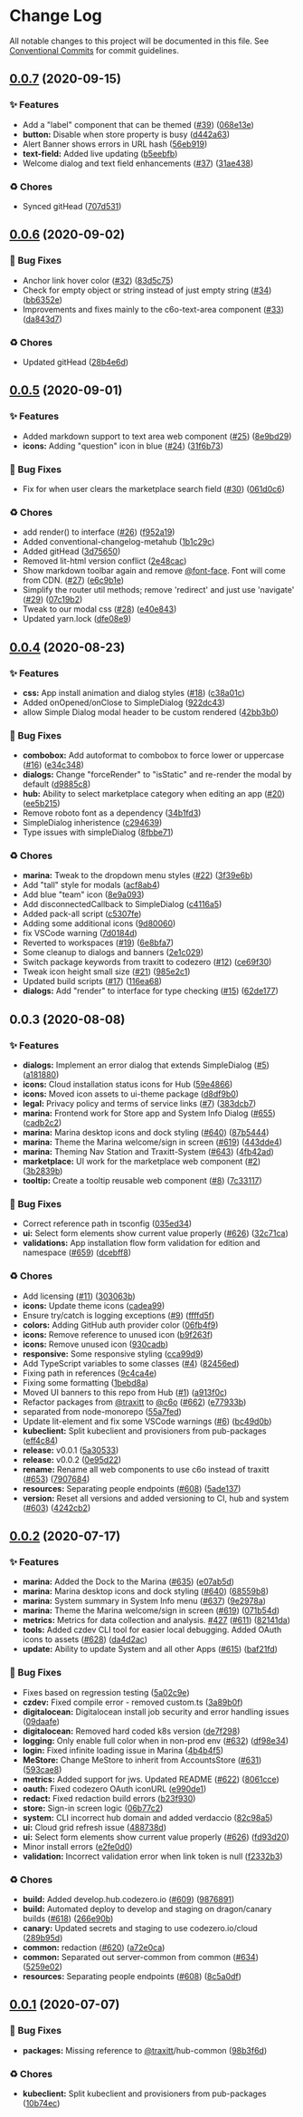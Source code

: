 # Change Log

All notable changes to this project will be documented in this file.
See [Conventional Commits](https://conventionalcommits.org) for commit guidelines.

## [0.0.7](https://github.com/c6o/node-monorepo/compare/v0.0.6...v0.0.7) (2020-09-15)


### ✨ Features

* Add a "label" component that can be themed ([#39](https://github.com/c6o/node-monorepo/issues/39)) ([068e13e](https://github.com/c6o/node-monorepo/commit/068e13e8cc95bc8eafa84d92af7ace95f9f6ce5e))
* **button:** Disable when store property is busy ([d442a63](https://github.com/c6o/node-monorepo/commit/d442a635fb2e65c9b86379a893df2099afd008d9))
* Alert Banner shows errors in URL hash ([56eb919](https://github.com/c6o/node-monorepo/commit/56eb919cd6db4afbdac5ea8d4ea135accb79646e))
* **text-field:** Added live updating ([b5eebfb](https://github.com/c6o/node-monorepo/commit/b5eebfb74b5086a1280f23a7bdaaf86de85103df))
* Welcome dialog and text field enhancements ([#37](https://github.com/c6o/node-monorepo/issues/37)) ([31ae438](https://github.com/c6o/node-monorepo/commit/31ae4386b2e010f65ad9bac69bbbe1c470de1635))


### ♻️ Chores

* Synced gitHead ([707d531](https://github.com/c6o/node-monorepo/commit/707d5312b35b1d97b798c51de4f3f3edb742313d))





## [0.0.6](https://github.com/c6o/node-monorepo/compare/v0.0.5...v0.0.6) (2020-09-02)


### 🐛 Bug Fixes

* Anchor link hover color ([#32](https://github.com/c6o/node-monorepo/issues/32)) ([83d5c75](https://github.com/c6o/node-monorepo/commit/83d5c757a32e69e08523d844cd58255629c93bc8))
* Check for empty object or string instead of just empty string ([#34](https://github.com/c6o/node-monorepo/issues/34)) ([bb6352e](https://github.com/c6o/node-monorepo/commit/bb6352e9a9485b6b091ac76631f7e8b5f28429de))
* Improvements and fixes mainly to the c6o-text-area component ([#33](https://github.com/c6o/node-monorepo/issues/33)) ([da843d7](https://github.com/c6o/node-monorepo/commit/da843d7b0a879584029e74b7660fbfc8ac8afab5))


### ♻️ Chores

* Updated gitHead ([28b4e6d](https://github.com/c6o/node-monorepo/commit/28b4e6d8af244e7b5e0b42f82cfbd57e41b8fd41))





## [0.0.5](https://github.com/c6o/node-monorepo/compare/v0.0.4...v0.0.5) (2020-09-01)


### ✨ Features

* Added markdown support to text area web component ([#25](https://github.com/c6o/node-monorepo/issues/25)) ([8e9bd29](https://github.com/c6o/node-monorepo/commit/8e9bd29907b9dc2f0984f6283d5c584b5f0ef9fe))
* **icons:** Adding "question" icon in blue ([#24](https://github.com/c6o/node-monorepo/issues/24)) ([31f6b73](https://github.com/c6o/node-monorepo/commit/31f6b73f50135e9de668a14415ec8da25578b8c7))


### 🐛 Bug Fixes

* Fix for when user clears the marketplace search field ([#30](https://github.com/c6o/node-monorepo/issues/30)) ([061d0c6](https://github.com/c6o/node-monorepo/commit/061d0c65c445e51efd88f4ddd1dac58a688dbeae))


### ♻️ Chores

* add render() to interface ([#26](https://github.com/c6o/node-monorepo/issues/26)) ([f952a19](https://github.com/c6o/node-monorepo/commit/f952a19a56b97d01f1cf151f70e1979657974961))
* Added conventional-changelog-metahub ([1b1c29c](https://github.com/c6o/node-monorepo/commit/1b1c29cbbd207108cde5c902e29156feed28207c))
* Added gitHead ([3d75650](https://github.com/c6o/node-monorepo/commit/3d756507668d11511bd3cefffaefd30283a5ae08))
* Removed lit-html version conflict ([2e48cac](https://github.com/c6o/node-monorepo/commit/2e48cac22cd0c8ca315e54858c4033b9311ab1a4))
* Show markdown toolbar again and remove [@font-face](https://github.com/font-face). Font will come from CDN. ([#27](https://github.com/c6o/node-monorepo/issues/27)) ([e6c9b1e](https://github.com/c6o/node-monorepo/commit/e6c9b1e21d08a8cbb0690933845f8830c5a884ef))
* Simplify the router util methods; remove 'redirect' and just use 'navigate' ([#29](https://github.com/c6o/node-monorepo/issues/29)) ([07c19b2](https://github.com/c6o/node-monorepo/commit/07c19b22a63d369163d86aeb539e5a64039551d8))
* Tweak to our modal css ([#28](https://github.com/c6o/node-monorepo/issues/28)) ([e40e843](https://github.com/c6o/node-monorepo/commit/e40e843d11ed82883d6aa28a91154c5ba5270b70))
* Updated yarn.lock ([dfe08e9](https://github.com/c6o/node-monorepo/commit/dfe08e97f932490007cca214c5ca61505b7aae07))





## [0.0.4](https://github.com/c6o/node-monorepo/compare/v0.0.3...v0.0.4) (2020-08-23)


### ✨ Features

* **css:** App install animation and dialog styles ([#18](https://github.com/c6o/node-monorepo/issues/18)) ([c38a01c](https://github.com/c6o/node-monorepo/commit/c38a01c695d02460f4e0265691f2f426385f3f26))
* Added onOpened/onClose to SimpleDialog ([922dc43](https://github.com/c6o/node-monorepo/commit/922dc43193e1374c4c79f636749a5319bb85a425))
* allow Simple Dialog modal header to be custom rendered ([42bb3b0](https://github.com/c6o/node-monorepo/commit/42bb3b006cab35faf54f4ab951d4b13ac1335a39))


### 🐛 Bug Fixes

* **combobox:** Add autoformat to combobox to force lower or uppercase ([#16](https://github.com/c6o/node-monorepo/issues/16)) ([e34c348](https://github.com/c6o/node-monorepo/commit/e34c34811a3a275302aa8ae84a258d3151d508d2))
* **dialogs:** Change "forceRender" to "isStatic" and re-render the modal by default ([d9885c8](https://github.com/c6o/node-monorepo/commit/d9885c8f117d1e8fe2c5950b48bfe631aaed8ce9))
* **hub:** Ability to select marketplace category when editing an app ([#20](https://github.com/c6o/node-monorepo/issues/20)) ([ee5b215](https://github.com/c6o/node-monorepo/commit/ee5b215ca357d80c6db20b5f324f15bb4028da01))
* Remove roboto font as a dependency ([34b1fd3](https://github.com/c6o/node-monorepo/commit/34b1fd37938a44a603072661e3660d3c4fb1a7f0))
* SimpleDialog inheristence ([c294639](https://github.com/c6o/node-monorepo/commit/c294639d50fb075f2271c96783413682951dc0e5))
* Type issues with simpleDialog ([8fbbe71](https://github.com/c6o/node-monorepo/commit/8fbbe718607a78ed8ec4d25f3333e0269b77c072))


### ♻️ Chores

* **marina:** Tweak to the dropdown menu styles ([#22](https://github.com/c6o/node-monorepo/issues/22)) ([3f39e6b](https://github.com/c6o/node-monorepo/commit/3f39e6b1e09b8ebf079061c59a8b8afaceabe678))
* Add "tall" style for modals ([acf8ab4](https://github.com/c6o/node-monorepo/commit/acf8ab48ac646d214d065f1f6379fe1b48c2ee05))
* Add blue "team" icon ([8e9a093](https://github.com/c6o/node-monorepo/commit/8e9a0934d1224a45c7fba66d3360a7edc4b07122))
* Add disconnectedCallback to SimpleDialog ([c4116a5](https://github.com/c6o/node-monorepo/commit/c4116a5a856e85feaa0758c2b2089c20841460b4))
* Added pack-all script ([c5307fe](https://github.com/c6o/node-monorepo/commit/c5307fe1ad4dbf14031170099a7d4f4c11d6fda7))
* Adding some additional icons ([9d80060](https://github.com/c6o/node-monorepo/commit/9d80060e3a7a4b8912da01754489a8a3926e2656))
* fix VSCode warning ([7d0184d](https://github.com/c6o/node-monorepo/commit/7d0184d12fdcaf1e7cacff08934a35534e7c7213))
* Reverted to workspaces ([#19](https://github.com/c6o/node-monorepo/issues/19)) ([6e8bfa7](https://github.com/c6o/node-monorepo/commit/6e8bfa7db7510dbb5d7b58fd7e45926b46836651))
* Some cleanup to dialogs and banners ([2e1c029](https://github.com/c6o/node-monorepo/commit/2e1c029f135dd2724f2ca82f7b17d6b61e3e8a22))
* Switch package keywords from traxitt to codezero ([#12](https://github.com/c6o/node-monorepo/issues/12)) ([ce69f30](https://github.com/c6o/node-monorepo/commit/ce69f30ec9a741460dadb8610840e8f35a89df29))
* Tweak icon height small size ([#21](https://github.com/c6o/node-monorepo/issues/21)) ([985e2c1](https://github.com/c6o/node-monorepo/commit/985e2c1c02d2d38fb428d89c0e97cca251d97108))
* Updated build scripts ([#17](https://github.com/c6o/node-monorepo/issues/17)) ([116ea68](https://github.com/c6o/node-monorepo/commit/116ea687c13fa706f5ea0f98ad5f15b45053a038))
* **dialogs:** Add "render" to interface for type checking ([#15](https://github.com/c6o/node-monorepo/issues/15)) ([62de177](https://github.com/c6o/node-monorepo/commit/62de177379e2bc1608a79b678c50ba3cef5e6eab))





## 0.0.3 (2020-08-08)


### ✨ Features

* **dialogs:** Implement an error dialog that extends SimpleDialog ([#5](https://github.com/c6o/node-monorepo/issues/5)) ([a181880](https://github.com/c6o/node-monorepo/commit/a1818806331732004fa8a61de0e821170638d0f1))
* **icons:** Cloud installation status icons for Hub ([59e4866](https://github.com/c6o/node-monorepo/commit/59e4866181781c3acfae72d3475ca1eb887bda53))
* **icons:** Moved icon assets to ui-theme package ([d8df9b0](https://github.com/c6o/node-monorepo/commit/d8df9b0bd9e0337cc820b5fab9a368ccdb6f53e8))
* **legal:** Privacy policy and terms of service links ([#7](https://github.com/c6o/node-monorepo/issues/7)) ([383dcb7](https://github.com/c6o/node-monorepo/commit/383dcb7c03f719d733acb2277740abb8a47483c6))
* **marina:** Frontend work for Store app and System Info Dialog ([#655](https://github.com/c6o/node-monorepo/issues/655)) ([cadb2c2](https://github.com/c6o/node-monorepo/commit/cadb2c27c655d252c000f4a18ce438deed9e2877))
* **marina:** Marina desktop icons and dock styling ([#640](https://github.com/c6o/node-monorepo/issues/640)) ([87b5444](https://github.com/c6o/node-monorepo/commit/87b5444da1fa8a34508125e81210d3fa44ece23b))
* **marina:** Theme the Marina welcome/sign in screen ([#619](https://github.com/c6o/node-monorepo/issues/619)) ([443dde4](https://github.com/c6o/node-monorepo/commit/443dde4e07bd226c3c213c99dbe18c402af49f4d))
* **marina:** Theming Nav Station and Traxitt-System ([#643](https://github.com/c6o/node-monorepo/issues/643)) ([4fb42ad](https://github.com/c6o/node-monorepo/commit/4fb42ad4f8d3a3f45e38375dca7e3ec03624b79f))
* **marketplace:** UI work for the marketplace web component ([#2](https://github.com/c6o/node-monorepo/issues/2)) ([3b2839b](https://github.com/c6o/node-monorepo/commit/3b2839b45dc4d0daec6f573da7e6597bf1ca5dc1))
* **tooltip:** Create a tooltip reusable web component ([#8](https://github.com/c6o/node-monorepo/issues/8)) ([7c33117](https://github.com/c6o/node-monorepo/commit/7c3311771823490b8605c52b7ba4a6c97776bc9d))


### 🐛 Bug Fixes

* Correct reference path in tsconfig ([035ed34](https://github.com/c6o/node-monorepo/commit/035ed34322a4eb19c61135239d1c61ac7b854a30))
* **ui:** Select form elements show current value properly ([#626](https://github.com/c6o/node-monorepo/issues/626)) ([32c71ca](https://github.com/c6o/node-monorepo/commit/32c71caa31bc2d1027c745a22edac6e69553396f))
* **validations:** App installation flow form validation for edition and namespace ([#659](https://github.com/c6o/node-monorepo/issues/659)) ([dcebff8](https://github.com/c6o/node-monorepo/commit/dcebff88cbb5e139dad0c560b70d46f3074952f1))


### ♻️ Chores

* Add licensing ([#11](https://github.com/c6o/node-monorepo/issues/11)) ([303063b](https://github.com/c6o/node-monorepo/commit/303063b1db1e77678d383c9e6a54a6319d9eb83d))
* **icons:** Update theme icons ([cadea99](https://github.com/c6o/node-monorepo/commit/cadea99ca7cb36c0f36bb4b0b47e85235aa5c058))
* Ensure try/catch is logging exceptions ([#9](https://github.com/c6o/node-monorepo/issues/9)) ([ffffd5f](https://github.com/c6o/node-monorepo/commit/ffffd5f1c70c19ec40887a8d695464ff12100d0c))
* **colors:** Adding GitHub auth provider color ([06fb4f9](https://github.com/c6o/node-monorepo/commit/06fb4f951d36b7ad1cd33903e36d73652e0b073f))
* **icons:** Remove reference to unused icon ([b9f263f](https://github.com/c6o/node-monorepo/commit/b9f263f633839f5bab9b7c114e6632acc03d276b))
* **icons:** Remove unused icon ([930cadb](https://github.com/c6o/node-monorepo/commit/930cadb9822c8a1f6ba12c9f8ce42d2d14745063))
* **responsive:** Some responsive styling ([cca99d9](https://github.com/c6o/node-monorepo/commit/cca99d9f6ce6fe293f4442dc34ffb46ae7bad643))
* Add TypeScript variables to some classes ([#4](https://github.com/c6o/node-monorepo/issues/4)) ([82456ed](https://github.com/c6o/node-monorepo/commit/82456ed7f620d8e7b2fc479d521d5c2996ea64cc))
* Fixing path in references ([9c4ca4e](https://github.com/c6o/node-monorepo/commit/9c4ca4ed0fac74f9af547e1b5074a5bf789083de))
* Fixing some formatting ([1bebd8a](https://github.com/c6o/node-monorepo/commit/1bebd8aee2eddbc7e43907e686fea870c55301ed))
* Moved UI banners to this repo from Hub ([#1](https://github.com/c6o/node-monorepo/issues/1)) ([a913f0c](https://github.com/c6o/node-monorepo/commit/a913f0c4334a85851d3742caa328b64067be1247))
* Refactor packages from [@traxitt](https://github.com/traxitt) to [@c6o](https://github.com/c6o) ([#662](https://github.com/c6o/node-monorepo/issues/662)) ([e77933b](https://github.com/c6o/node-monorepo/commit/e77933b1439085da84f8dc4d5f2933ca2ba8713f))
* separated from node-monorepo ([55a7fed](https://github.com/c6o/node-monorepo/commit/55a7fedf5f634c20098f7d4cf089688065c95f59))
* Update lit-element and fix some VSCode warnings ([#6](https://github.com/c6o/node-monorepo/issues/6)) ([bc49d0b](https://github.com/c6o/node-monorepo/commit/bc49d0bbdd96484357b86f09bd074fd602369b11))
* **kubeclient:** Split kubeclient and provisioners from pub-packages ([eff4c84](https://github.com/c6o/node-monorepo/commit/eff4c84db4c7f9917df15a75b3518d0decb0172e))
* **release:** v0.0.1 ([5a30533](https://github.com/c6o/node-monorepo/commit/5a3053354fde4435bc254ab165bb5f237ccee9f6))
* **release:** v0.0.2 ([0e95d22](https://github.com/c6o/node-monorepo/commit/0e95d2241140de651761392a5a5618e717dc221a))
* **rename:** Rename all web components to use c6o instead of traxitt ([#653](https://github.com/c6o/node-monorepo/issues/653)) ([7907684](https://github.com/c6o/node-monorepo/commit/790768455c3502618a87b8f6296369de1825dd87))
* **resources:** Separating people endpoints ([#608](https://github.com/c6o/node-monorepo/issues/608)) ([5ade137](https://github.com/c6o/node-monorepo/commit/5ade1373427438dd87f71f217d1cbc45ad109dbd))
* **version:** Reset all versions and added versioning to CI, hub and system ([#603](https://github.com/c6o/node-monorepo/issues/603)) ([4242cb2](https://github.com/c6o/node-monorepo/commit/4242cb255e878eb7d6eb9dfddf1713f9e33bc65c))





## [0.0.2](https://github.com/traxitt/node-monorepo/compare/v0.0.1...v0.0.2) (2020-07-17)


### ✨ Features

* **marina:** Added the Dock to the Marina ([#635](https://github.com/traxitt/node-monorepo/issues/635)) ([e07ab5d](https://github.com/traxitt/node-monorepo/commit/e07ab5d98a347a2160f780b0f7bf399d7c6624dd))
* **marina:** Marina desktop icons and dock styling ([#640](https://github.com/traxitt/node-monorepo/issues/640)) ([68559b8](https://github.com/traxitt/node-monorepo/commit/68559b8dc833781f7c78d458af0a376029f8de0c))
* **marina:** System summary in System Info menu ([#637](https://github.com/traxitt/node-monorepo/issues/637)) ([9e2978a](https://github.com/traxitt/node-monorepo/commit/9e2978a19b82eec3513adf10e1e53779b876ebb1))
* **marina:** Theme the Marina welcome/sign in screen ([#619](https://github.com/traxitt/node-monorepo/issues/619)) ([071b54d](https://github.com/traxitt/node-monorepo/commit/071b54d730cb671c7be2669cf829d87d4e669fde))
* **metrics:** Metrics for data collection and analysis. [#427](https://github.com/traxitt/node-monorepo/issues/427) ([#611](https://github.com/traxitt/node-monorepo/issues/611)) ([82141da](https://github.com/traxitt/node-monorepo/commit/82141da4c89e16dfaf4f6278779b922db1150fc8))
* **tools:** Added czdev CLI tool for easier local debugging. Added OAuth icons to assets ([#628](https://github.com/traxitt/node-monorepo/issues/628)) ([da4d2ac](https://github.com/traxitt/node-monorepo/commit/da4d2ac2fb8f0c46565f0cffd263a5fe5421008b))
* **update:** Ability to update System and all other Apps ([#615](https://github.com/traxitt/node-monorepo/issues/615)) ([baf21fd](https://github.com/traxitt/node-monorepo/commit/baf21fdeb45c64b919cb052a1bdd8e242cdac117))


### 🐛 Bug Fixes

* Fixes based on regression testing ([5a02c9e](https://github.com/traxitt/node-monorepo/commit/5a02c9ec216b0fe8a73d8d51883e9caa45be3854))
* **czdev:** Fixed compile error - removed custom.ts ([3a89b0f](https://github.com/traxitt/node-monorepo/commit/3a89b0f4a650799e34498d21ccfe3b9e724bf6a6))
* **digitalocean:** Digitalocean install job security and error handling issues ([09daafe](https://github.com/traxitt/node-monorepo/commit/09daafeb3fcc68d2dec2073b7bcb0751d5cc2113))
* **digitalocean:** Removed hard coded k8s version ([de7f298](https://github.com/traxitt/node-monorepo/commit/de7f298d12f0a2d69f48166ba993b88593a96418))
* **logging:** Only enable full color when in non-prod env ([#632](https://github.com/traxitt/node-monorepo/issues/632)) ([df98e34](https://github.com/traxitt/node-monorepo/commit/df98e341254aa32843cc69c4254f4823a6a38a2a))
* **login:** Fixed infinite loading issue in Marina ([4b4b4f5](https://github.com/traxitt/node-monorepo/commit/4b4b4f55b63f452d921639ed6cd3c0d904e6bc93))
* **MeStore:** Change MeStore to inherit from AccountsStore ([#631](https://github.com/traxitt/node-monorepo/issues/631)) ([593cae8](https://github.com/traxitt/node-monorepo/commit/593cae844255145d1524556e63b714b4cbd7842f))
* **metrics:** Added support for jws. Updated README ([#622](https://github.com/traxitt/node-monorepo/issues/622)) ([8061cce](https://github.com/traxitt/node-monorepo/commit/8061ccebdec696834b28cfdef437bf6bbf6926f4))
* **oauth:** Fixed codezero OAuth iconURL ([e990de1](https://github.com/traxitt/node-monorepo/commit/e990de1c05db8775c03cce997e64782dac37224b))
* **redact:** Fixed redaction build errors ([b23f930](https://github.com/traxitt/node-monorepo/commit/b23f930546f935cbc46818e6c434e01b54c80ca9))
* **store:** Sign-in screen logic ([06b77c2](https://github.com/traxitt/node-monorepo/commit/06b77c2a5f73d24426cae653e22db492fb1243c4))
* **system:** CLI incorrect hub domain and added verdaccio ([82c98a5](https://github.com/traxitt/node-monorepo/commit/82c98a56f29c40d27c6efe3ccad034f9d153cb77))
* **ui:** Cloud grid refresh issue ([488738d](https://github.com/traxitt/node-monorepo/commit/488738d2eaa8acb4893bbf881e913d385919ea4d))
* **ui:** Select form elements show current value properly ([#626](https://github.com/traxitt/node-monorepo/issues/626)) ([fd93d20](https://github.com/traxitt/node-monorepo/commit/fd93d20d3ac9a7f89a67c4c961eba144e25a3290))
* Minor install errors ([e2fe0d0](https://github.com/traxitt/node-monorepo/commit/e2fe0d08b04b811034555b2d1be9f9fc0950a889))
* **validation:** Incorrect validation error when link token is null ([f2332b3](https://github.com/traxitt/node-monorepo/commit/f2332b351ef690692c5f1869f2e44a8d01d2d75e))


### ♻️ Chores

* **build:** Added develop.hub.codezero.io ([#609](https://github.com/traxitt/node-monorepo/issues/609)) ([9876891](https://github.com/traxitt/node-monorepo/commit/987689157052b0e50581aaea35fe9b3fc6b0bf46))
* **build:** Automated deploy to develop and staging on dragon/canary builds ([#618](https://github.com/traxitt/node-monorepo/issues/618)) ([266e90b](https://github.com/traxitt/node-monorepo/commit/266e90bd1edf300f6d56e068de8afd263163a92f))
* **canary:** Updated secrets and staging to use codezero.io/cloud ([289b95d](https://github.com/traxitt/node-monorepo/commit/289b95d7c59c0539aaba2717bc4cbf2d117119bd))
* **common:** redaction ([#620](https://github.com/traxitt/node-monorepo/issues/620)) ([a72e0ca](https://github.com/traxitt/node-monorepo/commit/a72e0ca835a8d5f1b15e5b9a000373eda7009f29))
* **common:** Separated out server-common from common ([#634](https://github.com/traxitt/node-monorepo/issues/634)) ([5259e02](https://github.com/traxitt/node-monorepo/commit/5259e02b88657179255ea37bc8164f5a2f46d440))
* **resources:** Separating people endpoints ([#608](https://github.com/traxitt/node-monorepo/issues/608)) ([8c5a0df](https://github.com/traxitt/node-monorepo/commit/8c5a0df05131d30057a78afce8ac529f298757ad))





## [0.0.1](https://github.com/traxitt/node-monorepo/compare/v0.0.0...v0.0.1) (2020-07-07)


### 🐛 Bug Fixes

* **packages:** Missing reference to [@traxitt](https://github.com/traxitt)/hub-common ([98b3f6d](https://github.com/traxitt/node-monorepo/commit/98b3f6d538baa3baf95668049a3d6100ad83686d))


### ♻️ Chores

* **kubeclient:** Split kubeclient and provisioners from pub-packages ([10b74ec](https://github.com/traxitt/node-monorepo/commit/10b74ecfa93365fdb7b6e880642d4477b19ecee9))
